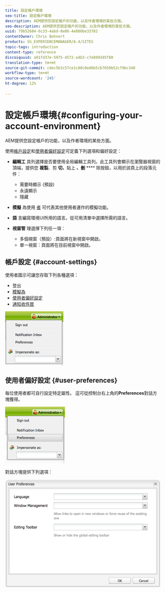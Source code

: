 ```yaml
---
title: 設定帳戶環境
seo-title: 設定帳戶環境
description: AEM提供您設定帳戶的功能，以及作者環境的某些方面。
seo-description: AEM提供您設定帳戶的功能，以及作者環境的某些方面。
uuid: 79b52684-6c33-4abd-8e06-4e886be33782
contentOwner: Chris Bohnert
products: SG_EXPERIENCEMANAGER/6.4/SITES
topic-tags: introduction
content-type: reference
discoiquuid: a91fd37e-5975-4572-a4b3-c7e8993d5f88
translation-type: tm+mt
source-git-commit: cdec5b3c57ce1c80c0ed6b5cb7650b52cf9bc340
workflow-type: tm+mt
source-wordcount: '245'
ht-degree: 12%

---
```



# 設定帳戶環境{#configuring-your-account-environment}

AEM提供您設定帳戶的功能，以及作者環境的某些方面。

使用[帳戶設定](#account-settings)和[使用者偏好設定](#user-preferences)可定義下列選項和偏好設定：

* **編輯工**
具列選擇是否要使用全局編輯工具列。此工具列會顯示在瀏覽器視窗的頂端，提供您 
**複製**、剪 **切、**&#x200B;貼上 **、刪** **** 除按鈕，以用於該頁上的段落元件：

   * 需要時顯示 (預設)
   * 永遠顯示
   * 隱藏

* **模擬**
為使用 [者](/help/sites-administering/security.md#impersonating-another-user) 可代表其他使用者運作的模擬功能。

* **語**
言編寫環境UI所用的語言。從可用清單中選擇所需的語言。

* **視窗管**
理選擇下列任一項：

   * 多個視窗（預設）:頁面將在新視窗中開啟。
   * 單一視窗：頁面將在目前視窗中開啟。

## 帳戶設定 {#account-settings}

使用者圖示可讓您存取下列各種選項：

* 登出
* [模擬為](/help/sites-administering/security.md#impersonating-another-user)
* [使用者偏好設定](#user-preferences)
* [通知收件匣](/help/sites-classic-ui-authoring/author-env-inbox.md)

![chlimage_1-170](assets/chlimage_1-170.png)

## 使用者偏好設定 {#user-preferences}

每位使用者都可自行設定特定屬性。 這可從控制台右上角的&#x200B;**Preferences**&#x200B;對話方塊獲得。

![screen_shot_2012-02-08at105033am](assets/screen_shot_2012-02-08at105033am.png)

對話方塊提供下列選項：

![chlimage_1-171](assets/chlimage_1-171.png)

